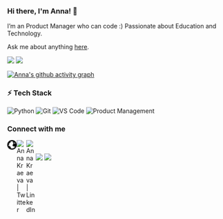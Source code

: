 ### Hi there, I'm Anna! 👋

I’m an Product Manager who can code :)
Passionate about Education and Technology.

Ask me about anything [here](https://github.com/akraeva/akraeva/issues).

<p align="left">
  <img src="https://github-readme-stats.vercel.app/api?username=akraeva&count_private=true&show_icons=true" />
  <img src="https://github-readme-streak-stats.herokuapp.com/?user=akraeva&count_private=true&show_icons=true" />
</p>

[![Anna's github activity graph](https://github-readme-activity-graph.vercel.app/graph?username=akraeva&theme=github-light)](https://github.com/ashutosh00710/github-readme-activity-graph)

### ⚡ Tech Stack
![Python](https://img.shields.io/badge/Python-3776AB?style=flat-square&logo=python&logoColor=white)
![Git](https://img.shields.io/badge/Git-F05032?style=flat-square&logo=git&logoColor=white)
![VS Code](https://img.shields.io/badge/VS%20Code-007ACC?style=flat-square&logo=visual-studio-code&logoColor=white)
![Product Management](https://img.shields.io/badge/Product-Manager-blue?style=flat-square)

### Connect with me

[<img align="left" alt="Театр танца Ольги Фоминой" width="22" src="https://raw.githubusercontent.com/iconic/open-iconic/master/svg/globe.svg" />][website]
[<img align="left" alt="Anna Kraeva | Twitter" width="22" src="https://cdn.jsdelivr.net/npm/simple-icons@v3/icons/twitter.svg" />][twitter]
[<img align="left" alt="Anna Kraeva | LinkedIn" width="22" src="https://cdn.jsdelivr.net/npm/simple-icons@v3/icons/linkedin.svg" />][linkedin]<br />

![](https://komarev.com/ghpvc/?username=akraeva)
![](https://hit.yhype.me/github/profile?user_id=106037813)

[website]: https://teatrsp.ru
[twitter]: https://twitter.com/_nia
[linkedin]: https://linkedin.com/in/kraeva
